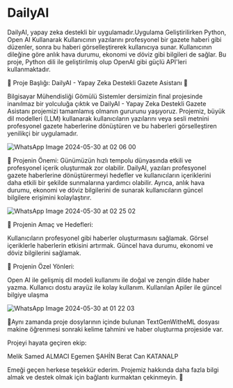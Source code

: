 # DailyAI
DailyAI, yapay zeka destekli bir uygulamadır.Uygulama Geliştirilirken Python, Open AI Kullanarak Kullanıcının yazılarını profesyonel bir gazete haberi gibi düzenler, sonra bu haberi görselleştirerek kullanıcıya sunar. Kullanıcının dileğine göre anlık hava durumu, ekonomi ve döviz gibi bilgileri de sağlar. Bu proje, Python dili ile geliştirilmiş olup OpenAI gibi güçlü API'leri kullanmaktadır.

🚀 Proje Başlığı: DailyAI - Yapay Zeka Destekli Gazete Asistanı 🚀

Bilgisayar Mühendisliği Gömülü Sistemler dersimizin final projesinde inanılmaz bir yolculuğa çıktık ve DailyAI - Yapay Zeka Destekli Gazete Asistanı projemizi tamamlamış olmanın gururunu yaşıyoruz. Projemiz, büyük dil modelleri (LLM) kullanarak kullanıcıların yazılarını veya sesli metnini profesyonel gazete haberlerine dönüştüren ve bu haberleri görselleştiren yenilikçi bir uygulamadır.

![WhatsApp Image 2024-05-30 at 02 06 00](https://github.com/samedalmci/DailyAI/assets/172913150/1e71eea8-0d6e-4d59-b6ee-e4890fe09522)

📌 Projenin Önemi:
Günümüzün hızlı tempolu dünyasında etkili ve profesyonel içerik oluşturmak zor olabilir. DailyAI, yazıları profesyonel gazete haberlerine dönüştürermeyi hedefler ve kullanıcıların içeriklerini daha etkili bir şekilde sunmalarına yardımcı olabilir. Ayrıca, anlık hava durumu, ekonomi ve döviz bilgilerini de sunarak kullanıcıların güncel bilgilere erişimini kolaylaştırır.

![WhatsApp Image 2024-05-30 at 02 25 02](https://github.com/samedalmci/DailyAI/assets/172913150/9fbbe36f-5b6d-43a8-97d5-968a09b0c777)

📌 Projenin Amaç ve Hedefleri:

Kullanıcıların profesyonel gibi haberler oluşturmasını sağlamak.
Görsel içeriklerle haberlerin etkisini artırmak.
Güncel hava durumu, ekonomi ve döviz bilgilerini sağlamak.

📌 Projenin Özel Yönleri:

Open AI ile gelişmiş dil modeli kullanımı ile doğal ve zengin dilde haber yazma.
Kullanıcı dostu arayüz ile kolay kullanım.
Kullanılan Apiler ile güncel bilgiye ulaşma

![WhatsApp Image 2024-05-30 at 01 22 03](https://github.com/samedalmci/DailyAI/assets/172913150/5fb1102c-f2d8-4945-bc27-ba908f414083)

🌟Aynı zamanda proje dosylarının içinde bulunan TextGenWitheML dosyası makine öğrenmesi sonraki kelime tahmini ve haber oluşturma projeside var. 

Projeyi hayata geçiren ekip:

Melik Samed ALMACI
Egemen ŞAHİN
Berat Can KATANALP


Emeği geçen herkese teşekkür ederim. Projemiz hakkında daha fazla bilgi almak ve destek olmak için bağlantı kurmaktan çekinmeyin. 💬


